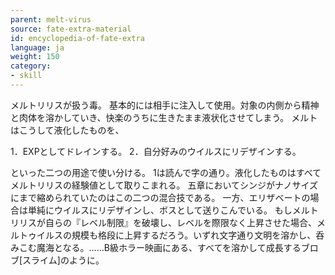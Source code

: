 ```yaml
---
parent: melt-virus
source: fate-extra-material
id: encyclopedia-of-fate-extra
language: ja
weight: 150
category:
- skill
---
```


メルトリリスが扱う毒。
基本的には相手に注入して使用。対象の内側から精神と肉体を溶かしていき、快楽のうちに生きたまま液状化させてしまう。
メルトはこうして液化したものを、

1．EXPとしてドレインする。
2．自分好みのウイルスにリデザインする。

といった二つの用途で使い分ける。
1は読んで字の通り。液化したものはすべてメルトリリスの経験値として取りこまれる。
五章においてシンジがナノサイズにまで縮められていたのはこの二つの混合技である。
一方、エリザベートの場合は単純にウイルスにリデザインし、ボスとして送りこんでいる。
もしメルトリリスが自らの『レベル制限』を破壊し、レベルを際限なく上昇させた場合、メルトゥイルスの規模も格段に上昇するだろう。いずれ文字通り文明を溶かし、呑みこむ魔海となる。……B級ホラー映画にある、すべてを溶かして成長するブロブ[スライム]のように。

